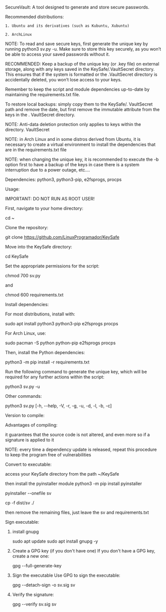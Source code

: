 SecureVault: A tool designed to generate and store secure passwords.

Recommended distributions:

    1. Ubuntu and its derivatives (such as Kubuntu, Xubuntu)

    2. ArchLinux

NOTE: To read and save secure keys, first generate the unique key by running python3 sv.py -u. Make sure to store this key securely, as you won’t be able to access your saved passwords without it.

RECOMMENDED: Keep a backup of the unique key (or .key file) on external storage, along with any keys saved in the KeySafe/.VaultSecret directory. This ensures that if the system is formatted or the .VaultSecret directory is accidentally deleted, you won’t lose access to your keys.

Remember to keep the script and module dependencies up-to-date by maintaining the requirements.txt file.

To restore local backups: simply copy them to the KeySafe/. VaultSecret path and remove the date, but first remove the immutable attribute from the keys in the . VaultSecret directory.

NOTE: Anti-data deletion protection only applies to keys within the directory. VaultSecret

NOTE: in Arch Linux and in some distros derived from Ubuntu, it is necessary to create a virtual environment to install the dependencies that are in the requirements.txt file

NOTE: when changing the unique key, it is recommended to execute the -b option first to have a backup of the keys in case there is a system interruption due to a power outage, etc....

Dependencies: python3, python3-pip, e2fsprogs, procps

Usage:

IMPORTANT: DO NOT RUN AS ROOT USER!

First, navigate to your home directory:

cd ~

Clone the repository:

git clone https://github.com/LinuxProgramador/KeySafe

Move into the KeySafe directory:

cd KeySafe

Set the appropriate permissions for the script:

chmod 700 sv.py

and

chmod 600 requirements.txt

Install dependencies:

For most distributions, install with:

sudo apt install python3 python3-pip e2fsprogs procps

For Arch Linux, use:

sudo pacman -S python python-pip e2fsprogs procps

Then, install the Python dependencies:

python3 -m pip install -r requirements.txt

Run the following command to generate the unique key, which will be required for any further actions within the script:

python3 sv.py -u

Other commands:

python3 sv.py [-h, --help, -V, -r, -g, -u, -d, -l, -b, -c]

Version to compile:

Advantages of compiling: 

it guarantees that the source code is not altered, and even more so if a signature is applied to it

NOTE: every time a dependency update is released, repeat this procedure to keep the program free of vulnerabilities 

Convert to executable:

access your KeySafe directory from the path ~/KeySafe 

then install the pyinstaller module python3 -m pip install pyinstaller 

pyinstaller --onefile sv 

cp -f dist/sv ./ 

then remove the remaining files, just leave the sv and requirements.txt

Sign executable: 

1. install gnupg

   sudo apt update sudo apt install gnupg -y

2. Create a GPG key (if you don't have one) If you don't have a GPG key, create a new one:

   gpg --full-generate-key

3. Sign the executable Use GPG to sign the executable:

   gpg --detach-sign -o sv.sig  sv
 
4. Verify the signature:
 
   gpg --verify sv.sig  sv
